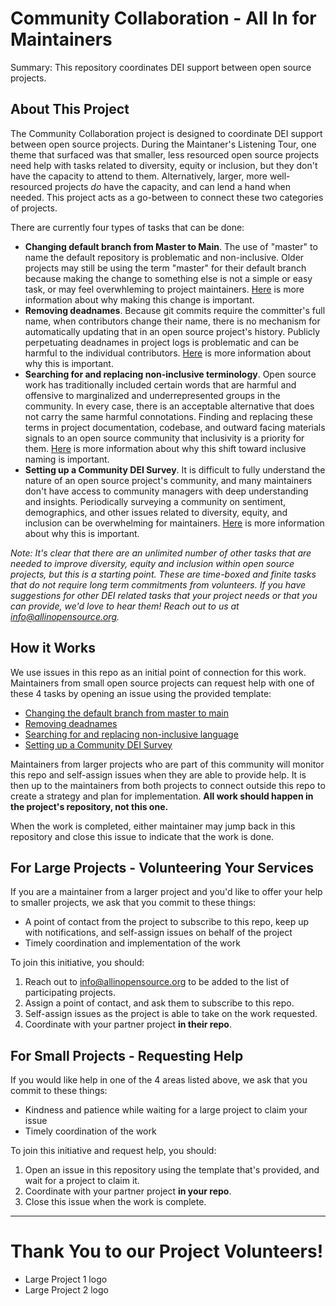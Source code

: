 # Community Collaboration - All In for Maintainers

Summary: This repository coordinates DEI support between open source projects.

## About This Project

The Community Collaboration project is designed to coordinate DEI support between open source projects. During the Maintaner's Listening Tour, one theme that surfaced was that smaller, less resourced open source projects need help with tasks related to diversity, equity or inclusion, but they don't have the capacity to attend to them. Alternatively, larger, more well-resourced projects *do* have the capacity, and can lend a hand when needed. This project acts as a go-between to connect these two categories of projects.

There are currently four types of tasks that can be done:
 
- **Changing default branch from Master to Main**. 
The use of "master" to name the default repository is problematic and non-inclusive. Older projects may still be using the term "master" for their default branch because making the change to something else is not a simple or easy task, or may feel overwhleming to project maintainers. [Here](https://sfconservancy.org/news/2020/jun/23/gitbranchname/) is more information about why making this change is important.
- **Removing deadnames**. Because git commits require the committer's full name, when contributors change their name, there is no mechanism for automatically updating that in an open source project's history. Publicly perpetuating deadnames in project logs is problematic and can be harmful to the individual contributors. [Here](https://health.clevelandclinic.org/deadnaming/) is more information about why this is important.
- **Searching for and replacing non-inclusive terminology**. Open source work has traditionally included certain words that are harmful and offensive to marginalized and underrepresented groups in the community. In every case, there is an acceptable alternative that does not carry the same harmful connotations. Finding and replacing these terms in project documentation, codebase, and outward facing materials signals to an open source community that inclusivity is a priority for them. [Here](https://inclusivenaming.org/faqs/) is more information about why this shift toward inclusive naming is important.
- **Setting up a Community DEI Survey**. It is difficult to fully understand the nature of an open source project's community, and many maintainers don't have access to community managers with deep understanding and insights. Periodically surveying a community on sentiment, demographics, and other issues related to diversity, equity, and inclusion can be overwhelming for maintainers. [Here](https://chaoss.community/gathering-dei-feedback-from-your-open-source-community%ef%bf%bc/) is more information about why this is important.

*Note: It's clear that there are an unlimited number of other tasks that are needed to improve diversity, equity and inclusion within open source projects, but this is a starting point. These are time-boxed and finite tasks that do not require long term commitments from volunteers. If you have suggestions for other DEI related tasks that your project needs or that you can provide, we'd love to hear them! Reach out to us at info@allinopensource.org.*


## How it Works

We use issues in this repo as an initial point of connection for this work. Maintainers from small open source projects can request help with one of these 4 tasks by opening an issue using the provided template:

- [Changing the default branch from master to main](https://github.com/AllInOpenSource/CommunityCollaboration/issues/new?assignees=&labels=renaming+default&template=renaming_default.md&title=Renaming+Default+Branch+Request+for+%5BProject+Name%5D)
- [Removing deadnames](https://github.com/AllInOpenSource/CommunityCollaboration/issues/new?assignees=&labels=removing+deadnames&template=removing_deadnames.md&title=Help+With+Removing+Deadnames+for+%5BProject+Name%5D)
- [Searching for and replacing non-inclusive language](https://github.com/AllInOpenSource/CommunityCollaboration/issues/new?assignees=&labels=inclusive+naming&template=inclusive_naming_template.md&title=Inclusive+Naming+Request)
- [Setting up a Community DEI Survey](https://github.com/AllInOpenSource/CommunityCollaboration/issues/new?assignees=&labels=community+DEI+survey&template=community_survey.md&title=Community+DEI+Survey+Request+for+%5BProject+Name%5D)


Maintainers from larger projects who are part of this community will monitor this repo and self-assign issues when they are able to provide help. It is then up to the maintainers from both projects to connect outside this repo to create a strategy and plan for implementation. **All work should happen in the project's repository, not this one.**

When the work is completed, either maintainer may jump back in this repository and close this issue to indicate that the work is done. 

## For Large Projects - Volunteering Your Services

If you are a maintainer from a larger project and you'd like to offer your help to smaller projects, we ask that you commit to these things:
 - A point of contact from the project to subscribe to this repo, keep up with notifications, and self-assign issues on behalf of the project
 - Timely coordination and implementation of the work
 
To join this initiative, you should:
1. Reach out to info@allinopensource.org to be added to the list of participating projects.
2. Assign a point of contact, and ask them to subscribe to this repo.
3. Self-assign issues as the project is able to take on the work requested.
4. Coordinate with your partner project **in their repo**.

## For Small Projects - Requesting Help

If you would like help in one of the 4 areas listed above, we ask that you commit to these things:
- Kindness and patience while waiting for a large project to claim your issue
- Timely coordination of the work

To join this initiative and request help, you should:
1. Open an issue in this repository using the template that's provided, and wait for a project to claim it.
2. Coordinate with your partner project **in your repo**.
3. Close this issue when the work is complete.

---
# Thank You to our Project Volunteers!

- Large Project 1 logo
- Large Project 2 logo



